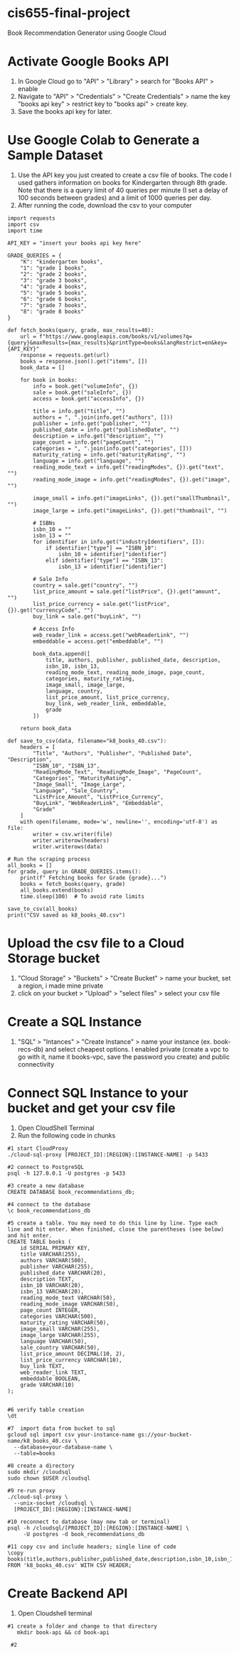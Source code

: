# cis655-final-project
Book Recommendation Generator using Google Cloud

# Activate Google Books API
1. In Google Cloud go to "API" > "Library" > search for "Books API" > enable
2. Navigate to "API" > "Credentials" > "Create Credentials" > name the key "books api key" > restrict key to "books api" > create key.
3. Save the books api key for later.

# Use Google Colab to Generate a Sample Dataset
1. Use the API key you just created to create a csv file of books. The code I used gathers information on books for Kindergarten through 8th grade. Note that there is a query limit of 40 queries per minute (I set a delay of 100 seconds between grades) and a limit of 1000 queries per day.
2. After running the code, download the csv to your computer

```
import requests
import csv
import time

API_KEY = "insert your books api key here"

GRADE_QUERIES = {
    "K": "kindergarten books",
    "1": "grade 1 books",
    "2": "grade 2 books",
    "3": "grade 3 books",
    "4": "grade 4 books",
    "5": "grade 5 books",
    "6": "grade 6 books",
    "7": "grade 7 books",
    "8": "grade 8 books"
}

def fetch_books(query, grade, max_results=40):
    url = f"https://www.googleapis.com/books/v1/volumes?q={query}&maxResults={max_results}&printType=books&langRestrict=en&key={API_KEY}"
    response = requests.get(url)
    books = response.json().get("items", [])
    book_data = []

    for book in books:
        info = book.get("volumeInfo", {})
        sale = book.get("saleInfo", {})
        access = book.get("accessInfo", {})

        title = info.get("title", "")
        authors = ", ".join(info.get("authors", []))
        publisher = info.get("publisher", "")
        published_date = info.get("publishedDate", "")
        description = info.get("description", "")
        page_count = info.get("pageCount", "")
        categories = ", ".join(info.get("categories", []))
        maturity_rating = info.get("maturityRating", "")
        language = info.get("language", "")
        reading_mode_text = info.get("readingModes", {}).get("text", "")
        reading_mode_image = info.get("readingModes", {}).get("image", "")

        image_small = info.get("imageLinks", {}).get("smallThumbnail", "")
        image_large = info.get("imageLinks", {}).get("thumbnail", "")

        # ISBNs
        isbn_10 = ""
        isbn_13 = ""
        for identifier in info.get("industryIdentifiers", []):
            if identifier["type"] == "ISBN_10":
                isbn_10 = identifier["identifier"]
            elif identifier["type"] == "ISBN_13":
                isbn_13 = identifier["identifier"]

        # Sale Info
        country = sale.get("country", "")
        list_price_amount = sale.get("listPrice", {}).get("amount", "")
        list_price_currency = sale.get("listPrice", {}).get("currencyCode", "")
        buy_link = sale.get("buyLink", "")

        # Access Info
        web_reader_link = access.get("webReaderLink", "")
        embeddable = access.get("embeddable", "")

        book_data.append([
            title, authors, publisher, published_date, description,
            isbn_10, isbn_13,
            reading_mode_text, reading_mode_image, page_count,
            categories, maturity_rating,
            image_small, image_large,
            language, country,
            list_price_amount, list_price_currency,
            buy_link, web_reader_link, embeddable,
            grade
        ])

    return book_data

def save_to_csv(data, filename="k8_books_40.csv"):
    headers = [
        "Title", "Authors", "Publisher", "Published Date", "Description",
        "ISBN_10", "ISBN_13",
        "ReadingMode_Text", "ReadingMode_Image", "PageCount",
        "Categories", "MaturityRating",
        "Image_Small", "Image_Large",
        "Language", "Sale_Country",
        "ListPrice_Amount", "ListPrice_Currency",
        "BuyLink", "WebReaderLink", "Embeddable",
        "Grade"
    ]
    with open(filename, mode='w', newline='', encoding='utf-8') as file:
        writer = csv.writer(file)
        writer.writerow(headers)
        writer.writerows(data)

# Run the scraping process
all_books = []
for grade, query in GRADE_QUERIES.items():
    print(f" Fetching books for Grade {grade}...")
    books = fetch_books(query, grade)
    all_books.extend(books)
    time.sleep(100)  # To avoid rate limits

save_to_csv(all_books)
print("CSV saved as k8_books_40.csv")
```

# Upload the csv file to a Cloud Storage bucket 
1. "Cloud Storage" > "Buckets" > "Create Bucket" > name your bucket, set a region, i made mine private
2. click on your bucket > "Upload" > "select files" > select your csv file

# Create a SQL Instance
1. "SQL" > "Intances" > "Create Instance" > name your instance (ex. book-recs-db) and select cheapest options. I enabled private (create a vpc to go with it, name it books-vpc, save the password you create) and public connectivity

# Connect SQL Instance to your bucket and get your csv file
1. Open CloudShell Terminal
2. Run the following code in chunks
```
#1 start CloudProxy
./cloud-sql-proxy [PROJECT_ID]:[REGION}:[INSTANCE-NAME] -p 5433

#2 connect to PostgreSQL
psql -h 127.0.0.1 -U postgres -p 5433

#3 create a new database
CREATE DATABASE book_recommendations_db;

#4 connect to the database
\c book_recommendations_db

#5 create a table. You may need to do this line by line. Type each line and hit enter. When finished, close the parentheses (see below) and hit enter.
CREATE TABLE books (
    id SERIAL PRIMARY KEY,
    title VARCHAR(255),
    authors VARCHAR(500),
    publisher VARCHAR(255),
    published_date VARCHAR(20),
    description TEXT,
    isbn_10 VARCHAR(20),
    isbn_13 VARCHAR(20),
    reading_mode_text VARCHAR(50),
    reading_mode_image VARCHAR(50),
    page_count INTEGER,
    categories VARCHAR(500),
    maturity_rating VARCHAR(50),
    image_small VARCHAR(255),
    image_large VARCHAR(255),
    language VARCHAR(50),
    sale_country VARCHAR(50),
    list_price_amount DECIMAL(10, 2),
    list_price_currency VARCHAR(10),
    buy_link TEXT,
    web_reader_link TEXT,
    embeddable BOOLEAN,
    grade VARCHAR(10)
);


#6 verify table creation
\dt

#7  import data from bucket to sql
gcloud sql import csv your-instance-name gs://your-bucket-name/k8_books_40.csv \
  --database=your-database-name \
  --table=books

#8 create a directory
sudo mkdir /cloudsql
sudo chown $USER /cloudsql

#9 re-run proxy
./cloud-sql-proxy \
  --unix-socket /cloudsql \
  [PROJECT_ID]:[REGION}:[INSTANCE-NAME]

#10 reconnect to database (may new tab or terminal)
psql -h /cloudsql/[PROJECT_ID]:[REGION}:[INSTANCE-NAME] \
     -U postgres -d book_recommendations_db

#11 copy csv and include headers; single line of code
\copy books(title,authors,publisher,published_date,description,isbn_10,isbn_13,reading_mode_text,reading_mode_image,page_count,categories,maturity_rating,image_small,image_large,language,sale_country,list_price_amount,list_price_currency,buy_link,web_reader_link,embeddable,grade) FROM 'k8_books_40.csv' WITH CSV HEADER;

```

# Create Backend API
1. Open Cloudshell terminal
```
#1 create a folder and change to that directory
   mkdir book-api && cd book-api

 #2
   







